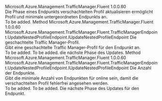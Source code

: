 <Type Name="IWithNestedProfileConfig" FullName="Microsoft.Azure.Management.TrafficManager.Fluent.TrafficManagerEndpoint.Update.IWithNestedProfileConfig">
  <TypeSignature Language="C#" Value="public interface IWithNestedProfileConfig" />
  <TypeSignature Language="ILAsm" Value=".class public interface auto ansi abstract IWithNestedProfileConfig" />
  <TypeSignature Language="DocId" Value="T:Microsoft.Azure.Management.TrafficManager.Fluent.TrafficManagerEndpoint.Update.IWithNestedProfileConfig" />
  <TypeSignature Language="VB.NET" Value="Public Interface IWithNestedProfileConfig" />
  <TypeSignature Language="F#" Value="type IWithNestedProfileConfig = interface" />
  <AssemblyInfo>
    <AssemblyName>Microsoft.Azure.Management.TrafficManager.Fluent</AssemblyName>
    <AssemblyVersion>1.0.0.60</AssemblyVersion>
  </AssemblyInfo>
  <Interfaces />
  <Docs>
    <summary>
            Die Phase eines Endpunkts verschachtelten Profil aktualisieren ermöglicht Profil und minimale untergeordneten Endpunkts an.
            </summary>
    <remarks>To be added.</remarks>
  </Docs>
  <Members>
    <Member MemberName="ToProfile">
      <MemberSignature Language="C#" Value="public Microsoft.Azure.Management.TrafficManager.Fluent.TrafficManagerEndpoint.UpdateNestedProfileEndpoint.IUpdateNestedProfileEndpoint ToProfile (Microsoft.Azure.Management.TrafficManager.Fluent.ITrafficManagerProfile nestedProfile);" />
      <MemberSignature Language="ILAsm" Value=".method public hidebysig newslot virtual instance class Microsoft.Azure.Management.TrafficManager.Fluent.TrafficManagerEndpoint.UpdateNestedProfileEndpoint.IUpdateNestedProfileEndpoint ToProfile(class Microsoft.Azure.Management.TrafficManager.Fluent.ITrafficManagerProfile nestedProfile) cil managed" />
      <MemberSignature Language="DocId" Value="M:Microsoft.Azure.Management.TrafficManager.Fluent.TrafficManagerEndpoint.Update.IWithNestedProfileConfig.ToProfile(Microsoft.Azure.Management.TrafficManager.Fluent.ITrafficManagerProfile)" />
      <MemberSignature Language="VB.NET" Value="Public Function ToProfile (nestedProfile As ITrafficManagerProfile) As IUpdateNestedProfileEndpoint" />
      <MemberSignature Language="F#" Value="abstract member ToProfile : Microsoft.Azure.Management.TrafficManager.Fluent.ITrafficManagerProfile -&gt; Microsoft.Azure.Management.TrafficManager.Fluent.TrafficManagerEndpoint.UpdateNestedProfileEndpoint.IUpdateNestedProfileEndpoint" Usage="iWithNestedProfileConfig.ToProfile nestedProfile" />
      <MemberType>Method</MemberType>
      <AssemblyInfo>
        <AssemblyName>Microsoft.Azure.Management.TrafficManager.Fluent</AssemblyName>
        <AssemblyVersion>1.0.0.60</AssemblyVersion>
      </AssemblyInfo>
      <ReturnValue>
        <ReturnType>Microsoft.Azure.Management.TrafficManager.Fluent.TrafficManagerEndpoint.UpdateNestedProfileEndpoint.IUpdateNestedProfileEndpoint</ReturnType>
      </ReturnValue>
      <Parameters>
        <Parameter Name="nestedProfile" Type="Microsoft.Azure.Management.TrafficManager.Fluent.ITrafficManagerProfile" />
      </Parameters>
      <Docs>
        <param name="nestedProfile">Die geschachtelte Traffic Manager-Profil.</param>
        <summary>
            Gibt eine geschachtelte Traffic Manager-Profil für den Endpunkt an.
            </summary>
        <returns>To be added.</returns>
        <remarks>To be added.</remarks>
        <return>die nächste Phase des Updates.</return>
      </Docs>
    </Member>
    <Member MemberName="WithMinimumEndpointsToEnableTraffic">
      <MemberSignature Language="C#" Value="public Microsoft.Azure.Management.TrafficManager.Fluent.TrafficManagerEndpoint.UpdateNestedProfileEndpoint.IUpdateNestedProfileEndpoint WithMinimumEndpointsToEnableTraffic (int count);" />
      <MemberSignature Language="ILAsm" Value=".method public hidebysig newslot virtual instance class Microsoft.Azure.Management.TrafficManager.Fluent.TrafficManagerEndpoint.UpdateNestedProfileEndpoint.IUpdateNestedProfileEndpoint WithMinimumEndpointsToEnableTraffic(int32 count) cil managed" />
      <MemberSignature Language="DocId" Value="M:Microsoft.Azure.Management.TrafficManager.Fluent.TrafficManagerEndpoint.Update.IWithNestedProfileConfig.WithMinimumEndpointsToEnableTraffic(System.Int32)" />
      <MemberSignature Language="VB.NET" Value="Public Function WithMinimumEndpointsToEnableTraffic (count As Integer) As IUpdateNestedProfileEndpoint" />
      <MemberSignature Language="F#" Value="abstract member WithMinimumEndpointsToEnableTraffic : int -&gt; Microsoft.Azure.Management.TrafficManager.Fluent.TrafficManagerEndpoint.UpdateNestedProfileEndpoint.IUpdateNestedProfileEndpoint" Usage="iWithNestedProfileConfig.WithMinimumEndpointsToEnableTraffic count" />
      <MemberType>Method</MemberType>
      <AssemblyInfo>
        <AssemblyName>Microsoft.Azure.Management.TrafficManager.Fluent</AssemblyName>
        <AssemblyVersion>1.0.0.60</AssemblyVersion>
      </AssemblyInfo>
      <ReturnValue>
        <ReturnType>Microsoft.Azure.Management.TrafficManager.Fluent.TrafficManagerEndpoint.UpdateNestedProfileEndpoint.IUpdateNestedProfileEndpoint</ReturnType>
      </ReturnValue>
      <Parameters>
        <Parameter Name="count" Type="System.Int32" />
      </Parameters>
      <Docs>
        <param name="count">Die Anzahl der Endpunkte.</param>
        <summary>
            Gibt die minimale Anzahl von Endpunkten für online sein, damit die verschachtelten Profil fehlerfrei angesehen werden.
            </summary>
        <returns>To be added.</returns>
        <remarks>To be added.</remarks>
        <return>Die nächste Phase des Updates für den Endpunkt.</return>
      </Docs>
    </Member>
  </Members>
</Type>